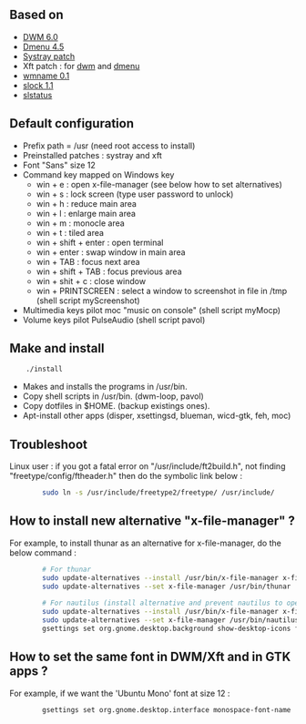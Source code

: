 Based on
--------

* [DWM 6.0](http://dwm.suckless.org/)
* [Dmenu 4.5](http://tools.suckless.org/dmenu/)
* [Systray patch](http://dwm.suckless.org/patches/systray)
* Xft patch : for [dwm](http://dwm.suckless.org/patches/xft) and [dmenu](http://tools.suckless.org/dmenu/patches/xft)
* [wmname 0.1](http://tools.suckless.org/wmname)
* [slock 1.1](http://tools.suckless.org/slock/)
* [slstatus](https://github.com/drkhsh/slstatus)

Default configuration
---------------------

* Prefix path = /usr (need root access to install)
* Preinstalled patches : systray and xft
* Font "Sans" size 12
* Command key mapped on Windows key
  * win + e : open x-file-manager (see below how to set alternatives) 
  * win + s : lock screen (type user password to unlock)
  * win + h : reduce main area
  * win + l : enlarge main area
  * win + m : monocle area
  * win + t : tiled area
  * win + shift + enter : open terminal
  * win + enter         : swap window in main area
  * win + TAB           : focus next area
  * win + shift + TAB   : focus previous area
  * win + shit + c      : close window
  * win + PRINTSCREEN   : select a window to screenshot in file in /tmp (shell script myScreenshot)
* Multimedia keys pilot moc "music on console" (shell script myMocp)
* Volume keys pilot PulseAudio (shell script pavol)

Make and install
----------------

```sh
    ./install
```

* Makes and installs the programs in /usr/bin.
* Copy shell scripts in /usr/bin. (dwm-loop, pavol)
* Copy dotfiles in $HOME. (backup existings ones).
* Apt-install other apps (disper, xsettingsd, blueman, wicd-gtk, feh, moc)

Troubleshoot
------------

Linux user : if you got a fatal error on "/usr/include/ft2build.h", not finding "freetype/config/ftheader.h" then do the symbolic link below :

```sh
        sudo ln -s /usr/include/freetype2/freetype/ /usr/include/
```

How to install new alternative "x-file-manager" ?
---------------------------------------------------

For example, to install thunar as an alternative for x-file-manager, do the below command :

```sh
        # For thunar
        sudo update-alternatives --install /usr/bin/x-file-manager x-file-manager /usr/bin/thunar 1000
        sudo update-alternatives --set x-file-manager /usr/bin/thunar
        
        # For nautilus (install alternative and prevent nautilus to open desktop) 
        sudo update-alternatives --install /usr/bin/x-file-manager x-file-manager /usr/bin/nautilus 1000
        sudo update-alternatives --set x-file-manager /usr/bin/nautilus
        gsettings set org.gnome.desktop.background show-desktop-icons false
```

How to set the same font in DWM/Xft and in GTK apps ?
------------------------------------------------------------

For example, if we want the 'Ubuntu Mono' font at size 12 :

```sh
        gsettings set org.gnome.desktop.interface monospace-font-name 'Ubuntu Mono 12'
```

